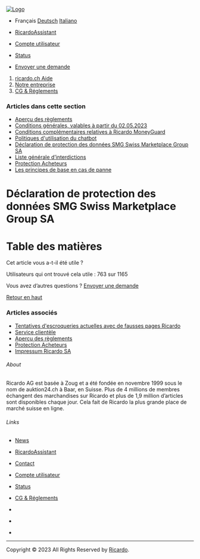 [![Logo](https://ricardostaticfiles.b-cdn.net/logos/ricardo_logo_pos.svg)](https://www.ricardo.ch/)

* Français [Deutsch](https://help.ricardo.ch/hc/change_language/de?return_to=%2Fhc%2Fde%2Farticles%2F4417494500498-Datenschutzerkl%25C3%25A4rung-SMG-Swiss-Marketplace-Group-AG) [Italiano](https://help.ricardo.ch/hc/change_language/it?return_to=%2Fhc%2Fit%2Farticles%2F4417494500498-Dichiarazione-sulla-protezione-dei-dati-Swiss-Marketplace-Group-AG)
    

* [RicardoAssistant](https://assistant.ricardo.ch/de/drafts/listings)
* [Compte utilisateur](https://www.ricardo.ch/de/my-ricardo/profile/personal-info)
* [Status](https://status.ricardo.ch/)
* [Envoyer une demande](https://help.ricardo.ch/hc/fr/requests/new)

1. [ricardo.ch Aide](https://help.ricardo.ch/hc/fr)
2. [Notre entreprise](https://help.ricardo.ch/hc/fr/categories/201769969-Notre-entreprise)
3. [CG & Réglements](https://help.ricardo.ch/hc/fr/sections/115000973465-CG-R%C3%A9glements)

### Articles dans cette section

* [Aperçu des règlements](https://help.ricardo.ch/hc/fr/articles/115002934305-Aper%C3%A7u-des-r%C3%A8glements)
* [Conditions générales, valables à partir du 02.05.2023](https://help.ricardo.ch/hc/fr/articles/4417210291858-Conditions-g%C3%A9n%C3%A9rales-valables-%C3%A0-partir-du-02-05-2023)
* [Conditions complémentaires relatives à Ricardo MoneyGuard](https://help.ricardo.ch/hc/fr/articles/10559969349916-Conditions-compl%C3%A9mentaires-relatives-%C3%A0-Ricardo-MoneyGuard)
* [Politiques d'utilisation du chatbot](https://help.ricardo.ch/hc/fr/articles/12220859962652-Politiques-d-utilisation-du-chatbot)
* [Déclaration de protection des données SMG Swiss Marketplace Group SA](https://help.ricardo.ch/hc/fr/articles/4417494500498-D%C3%A9claration-de-protection-des-donn%C3%A9es-SMG-Swiss-Marketplace-Group-SA)
* [Liste générale d’interdictions](https://help.ricardo.ch/hc/fr/articles/4417502093202-Liste-g%C3%A9n%C3%A9rale-d-interdictions)
* [Protection Acheteurs](https://help.ricardo.ch/hc/fr/articles/4418013246482-Protection-Acheteurs)
* [Les principes de base en cas de panne](https://help.ricardo.ch/hc/fr/articles/4417902632594-Les-principes-de-base-en-cas-de-panne)  

Déclaration de protection des données SMG Swiss Marketplace Group SA
====================================================================

Table des matières
==================

Cet article vous a-t-il été utile ?

[](# "Oui")[](# "Non")

Utilisateurs qui ont trouvé cela utile : 763 sur 1165

Vous avez d’autres questions ? [Envoyer une demande](https://help.ricardo.ch/hc/fr/requests/new)

[Retour en haut](#article-container)

### Articles associés

* [Tentatives d'escroqueries actuelles avec de fausses pages Ricardo](https://help.ricardo.ch/hc/fr/related/click?data=BAh7CjobZGVzdGluYXRpb25fYXJ0aWNsZV9pZGwrCBzwfu3nCToYcmVmZXJyZXJfYXJ0aWNsZV9pZGwrCJLEMIcEBDoLbG9jYWxlSSIHZnIGOgZFVDoIdXJsSSJlL2hjL2ZyL2FydGljbGVzLzEwODkxNzI2NjE0NTU2LVRlbnRhdGl2ZXMtZC1lc2Nyb3F1ZXJpZXMtYWN0dWVsbGVzLWF2ZWMtZGUtZmF1c3Nlcy1wYWdlcy1SaWNhcmRvBjsIVDoJcmFua2kG--e4f0535fe5bef074e954fff3f5bbda4a7ebd25c1)
* [Service clientèle](https://help.ricardo.ch/hc/fr/related/click?data=BAh7CjobZGVzdGluYXRpb25fYXJ0aWNsZV9pZGwrCN0VsNFTADoYcmVmZXJyZXJfYXJ0aWNsZV9pZGwrCJLEMIcEBDoLbG9jYWxlSSIHZnIGOgZFVDoIdXJsSSI4L2hjL2ZyL2FydGljbGVzLzM2MDAwMDI2MzY0NS1TZXJ2aWNlLWNsaWVudCVDMyVBOGxlBjsIVDoJcmFua2kH--936614f55356277ae689f165720950fb52a516e3)
* [Aperçu des règlements](https://help.ricardo.ch/hc/fr/related/click?data=BAh7CjobZGVzdGluYXRpb25fYXJ0aWNsZV9pZGwrCCGEtcYaADoYcmVmZXJyZXJfYXJ0aWNsZV9pZGwrCJLEMIcEBDoLbG9jYWxlSSIHZnIGOgZFVDoIdXJsSSJBL2hjL2ZyL2FydGljbGVzLzExNTAwMjkzNDMwNS1BcGVyJUMzJUE3dS1kZXMtciVDMyVBOGdsZW1lbnRzBjsIVDoJcmFua2kI--2081dcf079771921c4bd64894401577032e68590)
* [Protection Acheteurs](https://help.ricardo.ch/hc/fr/related/click?data=BAh7CjobZGVzdGluYXRpb25fYXJ0aWNsZV9pZGwrCBI0HKYEBDoYcmVmZXJyZXJfYXJ0aWNsZV9pZGwrCJLEMIcEBDoLbG9jYWxlSSIHZnIGOgZFVDoIdXJsSSI3L2hjL2ZyL2FydGljbGVzLzQ0MTgwMTMyNDY0ODItUHJvdGVjdGlvbi1BY2hldGV1cnMGOwhUOglyYW5raQk%3D--63c4149efac1212dedae2bf53604d2e16922b80c)
* [Impressum Ricardo SA](https://help.ricardo.ch/hc/fr/related/click?data=BAh7CjobZGVzdGluYXRpb25fYXJ0aWNsZV9pZGkEpQ3CDDoYcmVmZXJyZXJfYXJ0aWNsZV9pZGwrCJLEMIcEBDoLbG9jYWxlSSIHZnIGOgZFVDoIdXJsSSIzL2hjL2ZyL2FydGljbGVzLzIxNDA0NDA2OS1JbXByZXNzdW0tUmljYXJkby1TQQY7CFQ6CXJhbmtpCg%3D%3D--045aa908759007ffba9998dc572d1464348cf634)

###### About

Ricardo AG est basée à Zoug et a été fondée en novembre 1999 sous le nom de auktion24.ch à Baar, en Suisse. Plus de 4 millions de membres échangent des marchandises sur Ricardo et plus de 1,9 million d’articles sont disponibles chaque jour. Cela fait de Ricardo la plus grande place de marché suisse en ligne.

###### Links

* [News](https://communication.ricardo.ch/)
* [RicardoAssistant](https://assistant.ricardo.ch/de/drafts/listings/)
* [Contact](https://help.ricardo.ch/hc/articles/360000263645)
* [Compte utilisateur](https://ricardo.ch/de/profile)
* [Status](https://status.ricardo.ch/)
* [CG & Réglements](https://help.ricardo.ch/hc/articles/115002934305)

* [](https://www.facebook.com/Ricardo.CH/)
* [](https://twitter.com/ricardo_ch?lang=de)
* [](https://www.instagram.com/ricardo_ch/)

* * *

Copyright © 2023 All Rights Reserved by [Ricardo](https://www.ricardo.ch/).